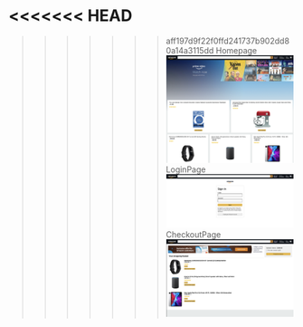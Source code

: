 <<<<<<< HEAD
=======


>>>>>>> aff197d9f22f0ffd241737b902dd80a14a3115dd
Homepage
![HomePage](https://github.com/AbinMuds/amazon-clone2/blob/main/images/1.png?raw=true)
LoginPage
![LoginPage](https://github.com/abinmuds/amazon-clone2/blob/main/images/2.png)
CheckoutPage
![CheckoutPage](https://github.com/abinmuds/amazon-clone2/blob/main/images/3.png)
